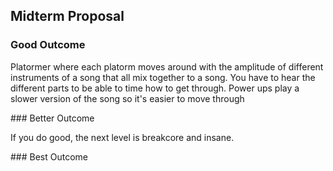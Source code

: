 ## Midterm Proposal
### Good Outcome 
<p>
Platormer where each platorm moves around with the amplitude of different instruments of a song that all mix together to a song. You have to hear the different parts to be able to time how to get through. Power ups play a slower version of the song so it's easier to move through
</p>
### Better Outcome
<p>
If you do good, the next level is breakcore and insane.
</p>
### Best Outcome
<p>

</p>